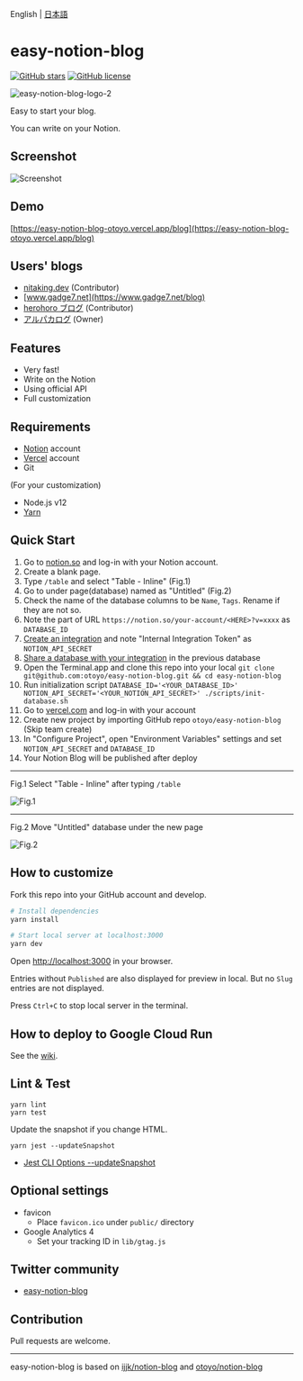 English | [日本語](README.ja.md)

# easy-notion-blog

[![GitHub stars](https://img.shields.io/github/stars/otoyo/easy-notion-blog)](https://github.com/otoyo/easy-notion-blog/stargazers)
[![GitHub license](https://img.shields.io/github/license/otoyo/easy-notion-blog)](https://github.com/otoyo/easy-notion-blog/blob/master/LICENSE)

![easy-notion-blog-logo-2](https://user-images.githubusercontent.com/1063435/155871688-aeb3a7ea-28cb-4b84-bcde-eafc7a2a859a.png)

Easy to start your blog.

You can write on your Notion.

## Screenshot

![Screenshot](https://user-images.githubusercontent.com/1063435/152633191-0bda9095-52ce-4e01-9794-4268c26d0ef4.png)

## Demo

[https://easy-notion-blog-otoyo.vercel.app/blog](https://easy-notion-blog-otoyo.vercel.app/blog)

## Users' blogs

- [nitaking.dev](https://blog-nitaking.vercel.app/) (Contributor)
- [www.gadge7.net](https://www.gadge7.net/blog)
- [herohoro ブログ](https://easy-notion-blog-02.vercel.app/) (Contributor)
- [アルパカログ](https://alpacat.com/) (Owner)

## Features

- Very fast!
- Write on the Notion
- Using official API
- Full customization

## Requirements

- [Notion](https://www.notion.so/) account
- [Vercel](https://vercel.com/) account
- Git

(For your customization)

- Node.js v12
- [Yarn](https://yarnpkg.com/getting-started)

## Quick Start

1. Go to [notion.so](https://www.notion.so/) and log-in with your Notion account.
1. Create a blank page.
1. Type `/table` and select "Table - Inline" (Fig.1)
1. Go to under page(database) named as "Untitled" (Fig.2)
1. Check the name of the database columns to be `Name`, `Tags`. Rename if they are not so.
1. Note the part of URL `https://notion.so/your-account/<HERE>?v=xxxx` as `DATABASE_ID`
1. [Create an integration](https://developers.notion.com/docs#step-1-create-an-integration) and note "Internal Integration Token" as `NOTION_API_SECRET`
1. [Share a database with your integration](https://developers.notion.com/docs#step-1-create-an-integration) in the previous database
1. Open the Terminal.app and clone this repo into your local `git clone git@github.com:otoyo/easy-notion-blog.git && cd easy-notion-blog`
1. Run initialization script `DATABASE_ID='<YOUR_DATABASE_ID>' NOTION_API_SECRET='<YOUR_NOTION_API_SECRET>' ./scripts/init-database.sh`
1. Go to [vercel.com](https://vercel.com/) and log-in with your account
1. Create new project by importing GitHub repo `otoyo/easy-notion-blog` (Skip team create)
1. In "Configure Project", open "Environment Variables" settings and set `NOTION_API_SECRET` and `DATABASE_ID`
1. Your Notion Blog will be published after deploy

---

Fig.1 Select "Table - Inline" after typing `/table`

![Fig.1](https://user-images.githubusercontent.com/1063435/140594182-1a717ed1-24ed-47e7-b037-70c684273dab.png)

---

Fig.2 Move "Untitled" database under the new page

![Fig.2](https://user-images.githubusercontent.com/1063435/140629759-b05d7596-394d-4fe4-9861-264bb01809b8.png)

## How to customize

Fork this repo into your GitHub account and develop.

```sh
# Install dependencies
yarn install

# Start local server at localhost:3000
yarn dev
```

Open [http://localhost:3000](http://localhost:3000) in your browser.

Entries without `Published` are also displayed for preview in local. But no `Slug` entries are not displayed.

Press `Ctrl+C` to stop local server in the terminal.

## How to deploy to Google Cloud Run

See the [wiki](https://github.com/otoyo/easy-notion-blog/wiki/How-to-deploy-easy-notion-blog-to-Google-Cloud-Run).

## Lint & Test

```
yarn lint
yarn test
```

Update the snapshot if you change HTML.

```
yarn jest --updateSnapshot
```

- [Jest CLI Options --updateSnapshot](https://jestjs.io/docs/cli#--updatesnapshot)

## Optional settings

- favicon
  - Place `favicon.ico` under `public/` directory
- Google Analytics 4
  - Set your tracking ID in `lib/gtag.js`

## Twitter community

- [easy-notion-blog](https://twitter.com/i/communities/1497431576975908868)

## Contribution

Pull requests are welcome.

---

easy-notion-blog is based on [ijjk/notion-blog](https://github.com/ijjk/notion-blog) and [otoyo/notion-blog](https://github.com/otoyo/notion-blog)
